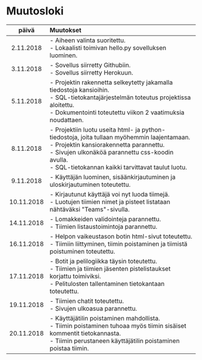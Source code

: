 # Muutosloki

| päivä      | Muutokset |
| :--------: | :---------|
| 2.11.2018  | - Aiheen valinta suoritettu.<br> - Lokaalisti toimivan hello.py sovelluksen luominen. |
| 3.11.2018  | - Sovellus siirretty Githubiin.<br> - Sovellus siirretty Herokuun. |
| 5.11.2018  | - Projektin rakennetta selkeytetty jakamalla tiedostoja kansioihin.<br> - SQL-tietokantajärjestelmän toteutus projektissa aloitettu.<br> - Dokumentointi toteutettu viikon 2 vaatimuksia noudattaen. |
| 8.11.2018  | - Projektiin luotu useita html- ja python-tiedostoja, joita tullaan myöhemmin laajentamaan.<br> - Projektin kansiorakennetta parannettu.<br> - Sivujen ulkonäköä parannettu css-koodin avulla.<br> - SQL-tietokannan kaikki tarvittavat taulut luotu. |
| 9.11.2018  | - Käyttäjän luominen, sisäänkirjautuminen ja uloskirjautuminen toteutettu. |
| 10.11.2018 | - Kirjautunut käyttäjä voi nyt luoda tiimejä.<br> - Luotujen tiimien nimet ja pisteet listataan nähtäväksi "Teams"-sivulla. |
| 14.11.2018 | - Lomakkeiden validointeja parannettu.<br> - Tiimien listaustoimintoja parannettu. |
| 16.11.2018 | - Helpon vaikeustason botin html-sivut toteutettu.<br> - Tiimiin liittyminen, tiimin poistaminen ja tiimistä poistuminen toteutettu. |
| 17.11.2018 | - Botit ja pelilogiikka täysin toteutettu.<br> - Tiimien ja tiimien jäsenten pistelistaukset korjattu toimiviksi.<br> - Pelitulosten tallentaminen tietokantaan toteutettu. |
| 19.11.2018 | - Tiimien chatit toteutettu.<br> - Sivujen ulkoasua parannettu. |
| 20.11.2018 | - Käyttäjätilin poistaminen mahdollista.<br> - Tiimin poistaminen tuhoaa myös tiimin sisäiset kommentit tietokannasta.<br> - Tiimin perustaneen käyttäjätilin poistaminen poistaa tiimin. |